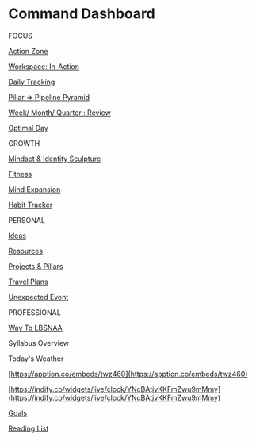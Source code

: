 # Command Dashboard

FOCUS

[Action Zone](Command%20Dashboard%204554d11dc88c4d36bb12f76557ac90c1/Action%20Zone%2059f3eda23443494a99c230bf5da7503a.md)

[Workspace: In-Action](Command%20Dashboard%204554d11dc88c4d36bb12f76557ac90c1/Workspace%20In-Action%209288b76f238f49b49b86a2cd3f3998fc.md)

[Daily Tracking](Command%20Dashboard%204554d11dc88c4d36bb12f76557ac90c1/Daily%20Tracking%20988bd01237b3486cb50b3d045da476ab.md)

[Pillar ⇒ Pipeline Pyramid](Command%20Dashboard%204554d11dc88c4d36bb12f76557ac90c1/Pillar%20%E2%87%92%20Pipeline%20Pyramid%202bc0d6d184c742698f8c858e0141fdba.md)

[Week/ Month/ Quarter : Review](Command%20Dashboard%204554d11dc88c4d36bb12f76557ac90c1/Week%20Month%20Quarter%20Review%209ba8068246ef4300b1951f18292dc416.md)

[Optimal Day](Command%20Dashboard%204554d11dc88c4d36bb12f76557ac90c1/Optimal%20Day%2003e79690140b4bcf8b06ebc5e59bcdea.md)

GROWTH

[Mindset & Identity Sculpture](Command%20Dashboard%204554d11dc88c4d36bb12f76557ac90c1/Mindset%20&%20Identity%20Sculpture%20c4963db2357c46308ad77dcbb3eded7e.md)

[Fitness](Command%20Dashboard%204554d11dc88c4d36bb12f76557ac90c1/Fitness%2093fed95bf1a0424db2141c5409281d3d.md)

[Mind Expansion](Command%20Dashboard%204554d11dc88c4d36bb12f76557ac90c1/Mind%20Expansion%20cd7284ebb0e54cc1bfcb73572268e778.md)

[Habit Tracker](Command%20Dashboard%204554d11dc88c4d36bb12f76557ac90c1/Habit%20Tracker%206441b0ff8457419ca42d81df49b71fce.csv)

PERSONAL

[Ideas](Command%20Dashboard%204554d11dc88c4d36bb12f76557ac90c1/Ideas%2033a50b01da2c402f8e8a1d6d77cba96e.csv)

[Resources](Command%20Dashboard%204554d11dc88c4d36bb12f76557ac90c1/Resources%203d0404d42ccc45e586c63d872fc4c1b6.md)

[Projects & Pillars](Command%20Dashboard%204554d11dc88c4d36bb12f76557ac90c1/Projects%20&%20Pillars%20c70959924b294d4ea2cd505a13bfc567.md)

[Travel Plans](Command%20Dashboard%204554d11dc88c4d36bb12f76557ac90c1/Travel%20Plans%200e7d94c2fdec49a4ba1307f58366377e.md)

[Unexpected Event](Command%20Dashboard%204554d11dc88c4d36bb12f76557ac90c1/Unexpected%20Event%202dda64c82ec7411fb8679dae45f50b1e.md)

PROFESSIONAL

[Way To LBSNAA](Command%20Dashboard%204554d11dc88c4d36bb12f76557ac90c1/Way%20To%20LBSNAA%202d1ebe4b6c51438eb3a5a3e28a36120c.md)

Syllabus Overview

Today's Weather

[https://apption.co/embeds/twz460](https://apption.co/embeds/twz460)

[https://indify.co/widgets/live/clock/YNcBAtjvKKFmZwu9mMmy](https://indify.co/widgets/live/clock/YNcBAtjvKKFmZwu9mMmy)

[Goals](Command%20Dashboard%204554d11dc88c4d36bb12f76557ac90c1/Goals%20d87ca588a29f4736901fe0e685a52f01.csv)

[Reading List](Command%20Dashboard%204554d11dc88c4d36bb12f76557ac90c1/Reading%20List%20b0d0cd1ea349406891353e92f40352e8.md)